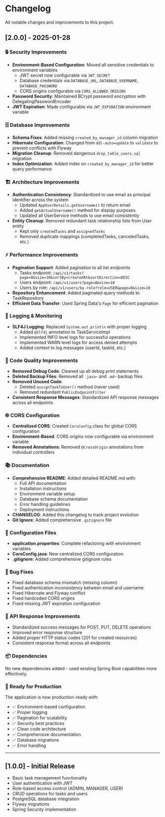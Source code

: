 # Changelog

All notable changes and improvements to this project.

## [2.0.0] - 2025-01-28

### 🔒 Security Improvements

- **Environment-Based Configuration**: Moved all sensitive credentials to environment variables
  - JWT secret now configurable via `JWT_SECRET`
  - Database credentials via `DATABASE_URL`, `DATABASE_USERNAME`, `DATABASE_PASSWORD`
  - CORS origins configurable via `CORS_ALLOWED_ORIGINS`
- **Password Security**: Maintained BCrypt password encryption with DelegatingPasswordEncoder
- **JWT Expiration**: Made configurable via `JWT_EXPIRATION` environment variable

### 🗄️ Database Improvements

- **Schema Fixes**: Added missing `created_by_manager_id` column migration
- **Hibernate Configuration**: Changed from `ddl-auto=update` to `validate` to prevent conflicts with Flyway
- **Migration Cleanup**: Removed dangerous `drop_table_users.sql` migration
- **Index Optimization**: Added index on `created_by_manager_id` for better query performance

### 🏗️ Architecture Improvements

- **Authentication Consistency**: Standardized to use email as principal identifier across the system
  - Updated `AppUserDetails.getUsername()` to return email
  - Added `getActualUsername()` method for display purposes
  - Updated all UserService methods to use email consistently
- **Entity Cleanup**: Removed redundant task relationship lists from User entity
  - Kept only `createdTasks` and `assignedTasks`
  - Removed duplicate mappings (completedTasks, canceledTasks, etc.)

### ⚡ Performance Improvements

- **Pagination Support**: Added pagination to all list endpoints
  - Tasks endpoint: `/api/v1/tasks?page=0&size=10&sortBy=createdAt&sortDirection=DESC`
  - Users endpoint: `/api/v1/users?page=0&size=10`
  - Users by role: `/api/v1/users/by-role?role=USER&page=0&size=10`
- **Repository Enhancement**: Added paginated query methods to TaskRepository
- **Efficient Data Transfer**: Used Spring Data's `Page` for efficient pagination

### 📝 Logging & Monitoring

- **SLF4J Logging**: Replaced `System.out.println` with proper logging
  - Added `@Slf4j` annotation to TaskServiceImpl
  - Implemented INFO level logs for successful operations
  - Implemented WARN level logs for access denied attempts
  - Added context to log messages (userId, taskId, etc.)

### 🧹 Code Quality Improvements

- **Removed Debug Code**: Cleaned up all debug print statements
- **Deleted Backup Files**: Removed all `.java~` and `.md~` backup files
- **Removed Unused Code**:
  - Deleted `assignTaskToUser()` method (never used)
  - Removed redundant `PublicEndpointFilter`
- **Consistent Response Messages**: Standardized API response messages across all endpoints

### 🌐 CORS Configuration

- **Centralized CORS**: Created `CorsConfig` class for global CORS configuration
- **Environment-Based**: CORS origins now configurable via environment variable
- **Removed Annotations**: Removed `@CrossOrigin` annotations from individual controllers

### 📚 Documentation

- **Comprehensive README**: Added detailed README.md with:
  - Full API documentation
  - Installation instructions
  - Environment variable setup
  - Database schema documentation
  - Error handling guidelines
  - Deployment instructions
- **CHANGELOG**: Added this changelog to track project evolution
- **Git Ignore**: Added comprehensive `.gitignore` file

### 🔧 Configuration Files

- **application.properties**: Complete refactoring with environment variables
- **CorsConfig.java**: New centralized CORS configuration
- **.gitignore**: Added comprehensive gitignore rules

### 🐛 Bug Fixes

- Fixed database schema mismatch (missing column)
- Fixed authentication inconsistency between email and username
- Fixed Hibernate and Flyway conflict
- Fixed hardcoded CORS origins
- Fixed missing JWT expiration configuration

### 🎨 API Response Improvements

- Standardized success messages for POST, PUT, DELETE operations
- Improved error response structure
- Added proper HTTP status codes (201 for created resources)
- Consistent response format across all endpoints

### 📦 Dependencies

No new dependencies added - used existing Spring Boot capabilities more effectively.

### 🚀 Ready for Production

The application is now production-ready with:

- ✅ Environment-based configuration
- ✅ Proper logging
- ✅ Pagination for scalability
- ✅ Security best practices
- ✅ Clean code architecture
- ✅ Comprehensive documentation
- ✅ Database migrations
- ✅ Error handling

---

## [1.0.0] - Initial Release

- Basic task management functionality
- User authentication with JWT
- Role-based access control (ADMIN, MANAGER, USER)
- CRUD operations for tasks and users
- PostgreSQL database integration
- Flyway migrations
- Spring Security implementation
